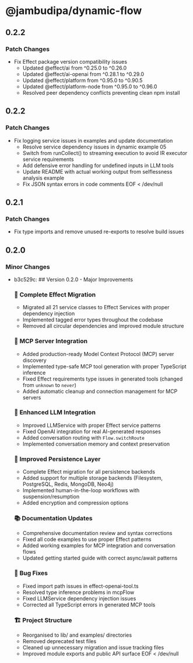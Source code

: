 # @jambudipa/dynamic-flow

## 0.2.2

### Patch Changes

- Fix Effect package version compatibility issues
  - Updated @effect/ai from ^0.25.0 to ^0.26.0
  - Updated @effect/ai-openai from ^0.28.1 to ^0.29.0
  - Updated @effect/platform from ^0.95.0 to ^0.90.5
  - Updated @effect/platform-node from ^0.95.0 to ^0.96.0
  - Resolved peer dependency conflicts preventing clean npm install

## 0.2.2

### Patch Changes

- Fix logging service issues in examples and update documentation
  - Resolve service dependency issues in dynamic example 05
  - Switch from runCollect() to streaming execution to avoid IR executor service requirements
  - Add defensive error handling for undefined inputs in LLM tools
  - Update README with actual working output from selflessness analysis example
  - Fix JSON syntax errors in code comments
    EOF < /dev/null

## 0.2.1

### Patch Changes

- Fix type imports and remove unused re-exports to resolve build issues

## 0.2.0

### Minor Changes

- b3c529c: ## Version 0.2.0 - Major Improvements

  ### 🎯 Complete Effect Migration
  - Migrated all 21 service classes to Effect Services with proper dependency injection
  - Implemented tagged error types throughout the codebase
  - Removed all circular dependencies and improved module structure

  ### 🔌 MCP Server Integration
  - Added production-ready Model Context Protocol (MCP) server discovery
  - Implemented type-safe MCP tool generation with proper TypeScript inference
  - Fixed Effect requirements type issues in generated tools (changed from `unknown` to `never`)
  - Added automatic cleanup and connection management for MCP servers

  ### 🤖 Enhanced LLM Integration
  - Improved LLMService with proper Effect service patterns
  - Fixed OpenAI integration for real AI-generated responses
  - Added conversation routing with `Flow.switchRoute`
  - Implemented conversation memory and context preservation

  ### 🔄 Improved Persistence Layer
  - Complete Effect migration for all persistence backends
  - Added support for multiple storage backends (Filesystem, PostgreSQL, Redis, MongoDB, Neo4j)
  - Implemented human-in-the-loop workflows with suspension/resumption
  - Added encryption and compression options

  ### 📚 Documentation Updates
  - Comprehensive documentation review and syntax corrections
  - Fixed all code examples to use proper Effect patterns
  - Added working examples for MCP integration and conversation flows
  - Updated getting started guide with correct async/await patterns

  ### 🐛 Bug Fixes
  - Fixed import path issues in effect-openai-tool.ts
  - Resolved type inference problems in mcpFlow
  - Fixed LLMService dependency injection issues
  - Corrected all TypeScript errors in generated MCP tools

  ### 🏗️ Project Structure
  - Reorganised to lib/ and examples/ directories
  - Removed deprecated test files
  - Cleaned up unnecessary migration and issue tracking files
  - Improved module exports and public API surface
    EOF < /dev/null
